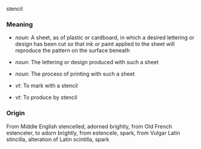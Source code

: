 stencil
### Meaning
+ _noun_: A sheet, as of plastic or cardboard, in which a desired lettering or design has been cut so that ink or paint applied to the sheet will reproduce the pattern on the surface beneath
+ _noun_: The lettering or design produced with such a sheet
+ _noun_: The process of printing with such a sheet

+ _vt_: To mark with a stencil
+ _vt_: To produce by stencil

### Origin

From Middle English stencelled, adorned brightly, from Old French estenceler, to adorn brightly, from estencele, spark, from Vulgar Latin stincilla, alteration of Latin scintilla, spark

